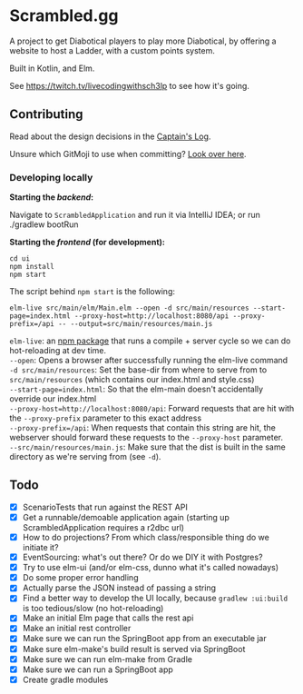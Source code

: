 # Scrambled.gg

A project to get Diabotical players to play more Diabotical, by offering a website to host a Ladder, with a custom points system.

Built in Kotlin, and Elm.

See https://twitch.tv/livecodingwithsch3lp to see how it's going.

## Contributing
Read about the design decisions in the [Captain's Log](./docs/CaptainsLog.md).

Unsure which GitMoji to use when committing? [Look over here](https://gitmoji.carloscuesta.me/).

### Developing locally
**Starting the _backend_:**

Navigate to `ScrambledApplication` and run it via IntelliJ IDEA; or run ./gradlew bootRun


**Starting the _frontend_ (for development):**

```
cd ui
npm install
npm start
```

The script behind `npm start` is the following:
```
elm-live src/main/elm/Main.elm --open -d src/main/resources --start-page=index.html --proxy-host=http://localhost:8080/api --proxy-prefix=/api -- --output=src/main/resources/main.js
```

`elm-live`: an [npm package](https://github.com/wking-io/elm-live) that runs a compile + server cycle so we can do hot-reloading at dev time.  
`--open`: Opens a browser after successfully running the elm-live command  
`-d src/main/resources`: Set the base-dir from where to serve from to `src/main/resources` (which contains our index.html and style.css)  
`--start-page=index.html`: So that the elm-main doesn't accidentally override our index.html  
`--proxy-host=http://localhost:8080/api`: Forward requests that are hit with the `--proxy-prefix` parameter to this exact address  
`--proxy-prefix=/api`: When requests that contain this string are hit, the webserver should forward these requests to the `--proxy-host` parameter.  
`--src/main/resources/main.js`: Make sure that the dist is built in the same directory as we're serving from (see `-d`).

## Todo
* [x] ScenarioTests that run against the REST API
* [x] Get a runnable/demoable application again (starting up ScrambledApplication requires a r2dbc url)
* [x] How to do projections? From which class/responsible thing do we initiate it?
* [x] EventSourcing: what's out there? Or do we DIY it with Postgres?
* [x] Try to use elm-ui (and/or elm-css, dunno what it's called nowadays)
* [x] Do some proper error handling
* [x] Actually parse the JSON instead of passing a string
* [x] Find a better way to develop the UI locally, because `gradlew :ui:build` is too tedious/slow (no hot-reloading)
* [x] Make an initial Elm page that calls the rest api
* [x] Make an initial rest controller
* [x] Make sure we can run the SpringBoot app from an executable jar
* [x] Make sure elm-make's build result is served via SpringBoot
* [x] Make sure we can run elm-make from Gradle
* [x] Make sure we can run a SpringBoot app
* [x] Create gradle modules
